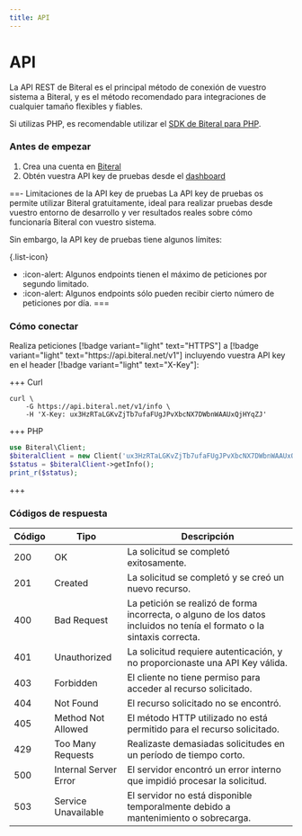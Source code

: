 ```yaml
---
title: API
---
```

# API

La API REST de Biteral es el principal método de conexión de vuestro sistema a Biteral, y es el método recomendado para integraciones de cualquier tamaño flexibles y fiables.

Si utilizas PHP, es recomendable utilizar el [SDK de Biteral para PHP](/php-sdk).

### Antes de empezar

1. Crea una cuenta en [Biteral](https://biteral.net/signup)
1. Obtén vuestra API key de pruebas desde el [dashboard](https://biteral.net/dashboard)

==- Limitaciones de la API key de pruebas
La API key de pruebas os permite utilizar Biteral gratuitamente, ideal para realizar pruebas desde vuestro entorno de desarrollo y ver resultados reales sobre cómo funcionaría Biteral con vuestro sistema.

Sin embargo, la API key de pruebas tiene algunos límites:

{.list-icon}
- :icon-alert: Algunos endpoints tienen el máximo de peticiones por segundo limitado.
- :icon-alert: Algunos endpoints sólo pueden recibir cierto número de peticiones por día.
===

### Cómo conectar

Realiza peticiones [!badge variant="light" text="HTTPS"] a [!badge variant="light" text="https:\/\/api.biteral.net/v1"] incluyendo vuestra API key en el header [!badge variant="light" text="X-Key"]:

+++ Curl
```shell
curl \
    -G https://api.biteral.net/v1/info \
    -H 'X-Key: ux3HzRTaLGKvZjTb7ufaFUgJPvXbcNX7DWbnWAAUxQjHYqZJ'
```
+++ PHP
```php
use Biteral\Client;
$biteralClient = new Client('ux3HzRTaLGKvZjTb7ufaFUgJPvXbcNX7DWbnWAAUxQjHYqZJ');
$status = $biteralClient->getInfo();
print_r($status);
```
+++

### Códigos de respuesta

| Código | Tipo | Descripción |
|-----------------|------|-------------|
| 200 | OK | La solicitud se completó exitosamente. |
| 201 | Created | La solicitud se completó y se creó un nuevo recurso. |
| 400 | Bad Request | La petición se realizó de forma incorrecta, o alguno de los datos incluidos no tenía el formato o la sintaxis correcta. |
| 401 | Unauthorized | La solicitud requiere autenticación, y no proporcionaste una API Key válida. |
| 403 | Forbidden | El cliente no tiene permiso para acceder al recurso solicitado. |
| 404 | Not Found | El recurso solicitado no se encontró. |
| 405 | Method Not Allowed | El método HTTP utilizado no está permitido para el recurso solicitado. |
| 429 | Too Many Requests | Realizaste demasiadas solicitudes en un período de tiempo corto. |
| 500 | Internal Server Error | El servidor encontró un error interno que impidió procesar la solicitud. |
| 503 | Service Unavailable | El servidor no está disponible temporalmente debido a mantenimiento o sobrecarga. |
